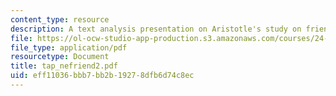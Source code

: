 ```yaml
---
content_type: resource
description: A text analysis presentation on Aristotle's study on friendship.
file: https://ol-ocw-studio-app-production.s3.amazonaws.com/courses/24-200-ancient-philosophy-fall-2004/eff11036bbb7bb2b19278dfb6d74c8ec_tap_nefriend2.pdf
file_type: application/pdf
resourcetype: Document
title: tap_nefriend2.pdf
uid: eff11036-bbb7-bb2b-1927-8dfb6d74c8ec
---
```

